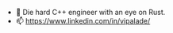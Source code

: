 - 👀 Die hard C++ engineer with an eye on Rust.
- 📫 https://www.linkedin.com/in/vipalade/


<!---
- 🌱 I’m currently learning 
- 💞️ I’m looking to collaborate on ...
- 📫 How to reach me ...
vipalade/vipalade is a ✨ special ✨ repository because its `README.md` (this file) appears on your GitHub profile.
You can click the Preview link to take a look at your changes.
--->
